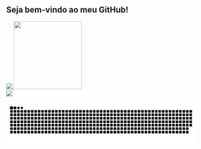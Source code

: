 ## Seja bem-vindo ao meu GitHub!

<div>
  <a href="https://github.com/JeanProgGit">
  <img height="180em" src="https://github-readme-stats.vercel.app/api?username=JeanProgGit&show_icons=true&theme=dracula&include_all_commits=true&count_private=true"/>
  <img height="180em" width="180em" src="https://github-readme-stats.vercel.app/api/top-langs/?username=JeanProgGit&layout=compact&langs_count=16&theme=dracula"/>
</div>
   
 </a>
  <a href="https://www.linkedin.com/in/jean-alves-61460310a/" target="_blank"><img src="https://img.shields.io/badge/-LinkedIn-%230077B5?style=for-the-badge&logo=linkedin&logoColor=white" target="_blank"></a>
 
  ![Snake animation](https://github.com/JeanProgGit/JeanProgGit/blob/output/github-contribution-grid-snake.svg)
 
</div>
